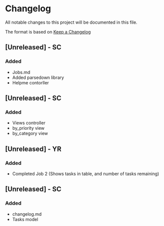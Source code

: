 # Changelog
All notable changes to this project will be documented in this file.

The format is based on [Keep a Changelog](http://keepachangelog.com/en/1.0.0/)
## [Unreleased] - SC
### Added
- Jobs.md
- Added parsedown library
- Helpme contorller

## [Unreleased] - SC
### Added
- Views controller
- by_priority view
- by_category view

## [Unreleased] - YR
### Added
- Completed Job 2 (Shows tasks in table, and number of tasks remaining)

## [Unreleased] - SC
### Added
- changelog.md
- Tasks model

